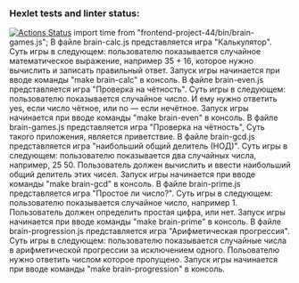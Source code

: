### Hexlet tests and linter status:
[![Actions Status](https://github.com/User227811/frontend-project-44/actions/workflows/hexlet-check.yml/badge.svg)](https://github.com/User227811/frontend-project-44/actions)
import time from "frontend-project-44/bin/brain-games.js";
В файле brain-calc.js представляется игра "Калькулятор". Суть игры в следующем: пользователю показывается случайное математическое выражение, например 35 + 16, которое нужно вычислить и записать правильный ответ. Запуск игры начинается при вводе команды "make brain-calc" в консоль.
В файле brain-even.js представляется игра "Проверка на чётность". Суть игры в следующем: пользователю показывается случайное число. И ему нужно ответить yes, если число чётное, или no — если нечётное.  Запуск игры начинается при вводе команды "make brain-even" в консоль.
В файле brain-games.js представляется игра "Проверка на чётность", Суть такого приложения, является приветствие.
В файле brain-gcd.js представляется игра "наибольший общий делитель (НОД)". Суть игры в следующем: пользователю показывается два случайных числа, например, 25 50. Пользователь должен вычислить и ввести наибольший общий делитель этих чисел. Запуск игры начинается при вводе команды "make brain-gcd" в консоль.
В файле brain-prime.js представляется игра "Простое ли число?". Суть игры в следующем: пользователю показывается случайное число, например 1. Пользователь должен определить простая цифра, или нет.  Запуск игры начинается при вводе команды "make brain-prime" в консоль.
В файле brain-progression.js представляется игра "Арифметическая прогрессия". Cуть игры в следующем: пользователю показывается случайные числа в арифметической прогрессии за исключением одного. Польователю нужно ответить числом которое пропущено.  Запуск игры начинается при вводе команды "make brain-progression" в консоль.